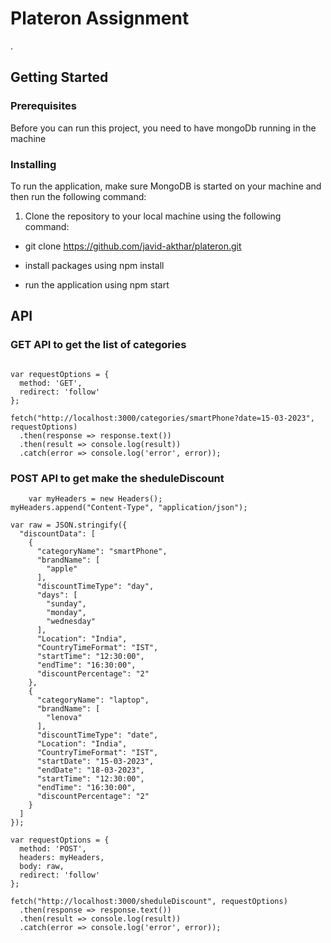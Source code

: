 
# Plateron Assignment

.

## Getting Started

### Prerequisites

Before you can run this project, you need to have mongoDb running in the machine

### Installing

To run the application, make sure MongoDB is started on your machine and then run the following command:


1. Clone the repository to your local machine using the following command:
-  git clone https://github.com/javid-akthar/plateron.git

- install packages using npm install
- run the application using npm start


## API
### GET API to get the list of categories

```

var requestOptions = {
  method: 'GET',
  redirect: 'follow'
};

fetch("http://localhost:3000/categories/smartPhone?date=15-03-2023", requestOptions)
  .then(response => response.text())
  .then(result => console.log(result))
  .catch(error => console.log('error', error));

```  

### POST API to get make the sheduleDiscount

```
    var myHeaders = new Headers();
myHeaders.append("Content-Type", "application/json");

var raw = JSON.stringify({
  "discountData": [
    {
      "categoryName": "smartPhone",
      "brandName": [
        "apple"
      ],
      "discountTimeType": "day",
      "days": [
        "sunday",
        "monday",
        "wednesday"
      ],
      "Location": "India",
      "CountryTimeFormat": "IST",
      "startTime": "12:30:00",
      "endTime": "16:30:00",
      "discountPercentage": "2"
    },
    {
      "categoryName": "laptop",
      "brandName": [
        "lenova"
      ],
      "discountTimeType": "date",
      "Location": "India",
      "CountryTimeFormat": "IST",
      "startDate": "15-03-2023",
      "endDate": "18-03-2023",
      "startTime": "12:30:00",
      "endTime": "16:30:00",
      "discountPercentage": "2"
    }
  ]
});

var requestOptions = {
  method: 'POST',
  headers: myHeaders,
  body: raw,
  redirect: 'follow'
};

fetch("http://localhost:3000/sheduleDiscount", requestOptions)
  .then(response => response.text())
  .then(result => console.log(result))
  .catch(error => console.log('error', error));
```



